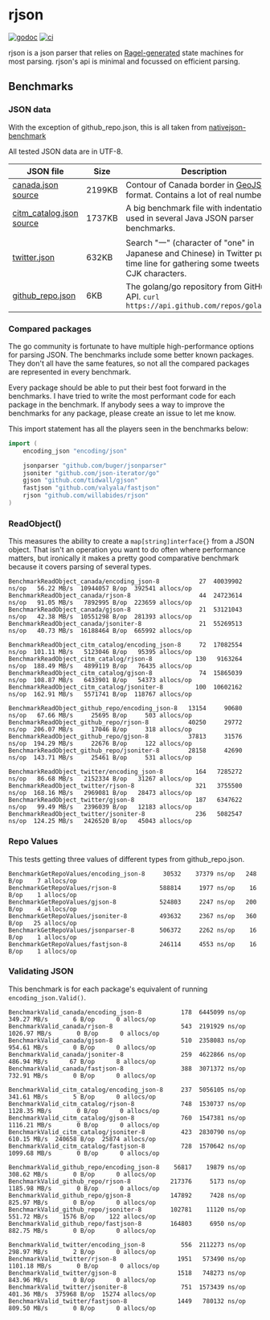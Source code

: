 # rjson

[![godoc](https://pkg.go.dev/badge/github.com/willabides/rjson.svg)](https://pkg.go.dev/github.com/willabides/rjson)
[![ci](https://github.com/WillAbides/rjson/workflows/ci/badge.svg?branch=main&event=push)](https://github.com/WillAbides/rjson/actions?query=workflow%3Aci+branch%3Amain+event%3Apush)

rjson is a json parser that relies on [Ragel-generated](http://www.colm.net/open-source/ragel/) state machines for most
parsing. rjson's api is minimal and focussed on efficient parsing.

## Benchmarks

### JSON data

With the exception of github_repo.json, this is all taken
from [nativejson-benchmark](https://github.com/miloyip/nativejson-benchmark)

All tested JSON data are in UTF-8.

JSON file   | Size | Description
------------|------|-----------------------
[canada.json](testdata/benchmark_data/canada.json) [source](https://github.com/mloskot/json_benchmark/blob/master/data/canada.json) | 2199KB | Contour of Canada border in [GeoJSON](http://geojson.org/) format. Contains a lot of real numbers.
[citm_catalog.json](testdata/benchmark_data/citm_catalog.json) [source](https://github.com/RichardHightower/json-parsers-benchmark/blob/master/data/citm_catalog.json) | 1737KB | A big benchmark file with indentation used in several Java JSON parser benchmarks.
[twitter.json](testdata/benchmark_data/twitter.json) | 632KB | Search "一" (character of "one" in Japanese and Chinese) in Twitter public time line for gathering some tweets with CJK characters.
[github_repo.json](testdata/benchmark_data/github_repo.json) | 6KB | The golang/go repository from GitHub's API. `curl https://api.github.com/repos/golang/go`

### Compared packages

The go community is fortunate to have multiple high-performance options for parsing JSON. The benchmarks include some
better known packages. They don't all have the same features, so not all the compared packages are represented in
every benchmark.

Every package should be able to put their best foot forward in the benchmarks. I have tried to write the most 
performant code for each package in the benchmark. If anybody sees a way to improve the benchmarks for any package, 
please create an issue to let me know.

This import statement has all the players seen in the benchmarks below:

```go
import (
	encoding_json "encoding/json"

	jsonparser "github.com/buger/jsonparser"
	jsoniter "github.com/json-iterator/go"
	gjson "github.com/tidwall/gjson"
	fastjson "github.com/valyala/fastjson"
	rjson "github.com/willabides/rjson"
)
```

### ReadObject()

This measures the ability to create a `map[string]interface{}` from a JSON object. That isn't an operation you want
to do often where performance matters, but ironically it makes a pretty good comparative benchmark because it covers
parsing of several types.

```
BenchmarkReadObject_canada/encoding_json-8           27	 40039902 ns/op   56.22 MB/s  10944057 B/op  392541 allocs/op
BenchmarkReadObject_canada/rjson-8                   44	 24723614 ns/op   91.05 MB/s   7892995 B/op  223659 allocs/op
BenchmarkReadObject_canada/gjson-8                   21	 53121043 ns/op   42.38 MB/s  10551298 B/op  281393 allocs/op
BenchmarkReadObject_canada/jsoniter-8                21	 55269513 ns/op   40.73 MB/s  16188464 B/op  665992 allocs/op

BenchmarkReadObject_citm_catalog/encoding_json-8     72	 17082554 ns/op  101.11 MB/s   5123046 B/op   95395 allocs/op
BenchmarkReadObject_citm_catalog/rjson-8            130	  9163264 ns/op  188.49 MB/s   4899119 B/op   76435 allocs/op
BenchmarkReadObject_citm_catalog/gjson-8             74	 15865039 ns/op  108.87 MB/s   6433901 B/op   54373 allocs/op
BenchmarkReadObject_citm_catalog/jsoniter-8         100	 10602162 ns/op  162.91 MB/s   5571741 B/op  118767 allocs/op

BenchmarkReadObject_github_repo/encoding_json-8   13154	    90680 ns/op   67.66 MB/s     25695 B/op     503 allocs/op
BenchmarkReadObject_github_repo/rjson-8           40250	    29772 ns/op  206.07 MB/s     17046 B/op     318 allocs/op
BenchmarkReadObject_github_repo/gjson-8           37813	    31576 ns/op  194.29 MB/s     22676 B/op     122 allocs/op
BenchmarkReadObject_github_repo/jsoniter-8        28158	    42690 ns/op  143.71 MB/s     25461 B/op     531 allocs/op

BenchmarkReadObject_twitter/encoding_json-8         164	  7285272 ns/op   86.68 MB/s   2152334 B/op   31267 allocs/op
BenchmarkReadObject_twitter/rjson-8                 321	  3755500 ns/op  168.16 MB/s   2969081 B/op   28473 allocs/op
BenchmarkReadObject_twitter/gjson-8                 187	  6347622 ns/op   99.49 MB/s   2396039 B/op   12183 allocs/op
BenchmarkReadObject_twitter/jsoniter-8              236	  5082547 ns/op  124.25 MB/s   2426520 B/op   45043 allocs/op
```

### Repo Values

This tests getting three values of different types from github_repo.json.

```
BenchmarkGetRepoValues/encoding_json-8     30532    37379 ns/op   248 B/op	  7 allocs/op
BenchmarkGetRepoValues/rjson-8            588814     1977 ns/op    16 B/op	  1 allocs/op
BenchmarkGetRepoValues/gjson-8            524803     2247 ns/op   200 B/op	  4 allocs/op
BenchmarkGetRepoValues/jsoniter-8         493632     2367 ns/op   360 B/op	 25 allocs/op
BenchmarkGetRepoValues/jsonparser-8       506372     2262 ns/op    16 B/op	  1 allocs/op
BenchmarkGetRepoValues/fastjson-8         246114     4553 ns/op    16 B/op	  1 allocs/op
```

### Validating JSON

This benchmark is for each package's equivalent of running `encoding_json.Valid()`.

```
BenchmarkValid_canada/encoding_json-8           178	 6445099 ns/op   349.27 MB/s       6 B/op      0 allocs/op
BenchmarkValid_canada/rjson-8                   543	 2191929 ns/op  1026.97 MB/s       0 B/op      0 allocs/op
BenchmarkValid_canada/gjson-8                   510	 2358083 ns/op   954.61 MB/s       0 B/op      0 allocs/op
BenchmarkValid_canada/jsoniter-8                259	 4622866 ns/op   486.94 MB/s      67 B/op      8 allocs/op
BenchmarkValid_canada/fastjson-8                388	 3071372 ns/op   732.91 MB/s       0 B/op      0 allocs/op

BenchmarkValid_citm_catalog/encoding_json-8     237	 5056105 ns/op   341.61 MB/s       5 B/op      0 allocs/op
BenchmarkValid_citm_catalog/rjson-8             748	 1530737 ns/op  1128.35 MB/s       0 B/op      0 allocs/op
BenchmarkValid_citm_catalog/gjson-8             760	 1547381 ns/op  1116.21 MB/s       0 B/op      0 allocs/op
BenchmarkValid_citm_catalog/jsoniter-8          423	 2830790 ns/op   610.15 MB/s  240658 B/op  25874 allocs/op
BenchmarkValid_citm_catalog/fastjson-8          728	 1570642 ns/op  1099.68 MB/s       0 B/op      0 allocs/op

BenchmarkValid_github_repo/encoding_json-8    56817	   19879 ns/op   308.62 MB/s       0 B/op      0 allocs/op
BenchmarkValid_github_repo/rjson-8           217376	    5173 ns/op  1185.98 MB/s       0 B/op      0 allocs/op
BenchmarkValid_github_repo/gjson-8           147892	    7428 ns/op   825.97 MB/s       0 B/op      0 allocs/op
BenchmarkValid_github_repo/jsoniter-8        102781	   11120 ns/op   551.72 MB/s    1576 B/op    122 allocs/op
BenchmarkValid_github_repo/fastjson-8        164803	    6950 ns/op   882.75 MB/s       0 B/op      0 allocs/op

BenchmarkValid_twitter/encoding_json-8          556	 2112273 ns/op   298.97 MB/s       2 B/op      0 allocs/op
BenchmarkValid_twitter/rjson-8                 1951	  573490 ns/op  1101.18 MB/s       0 B/op      0 allocs/op
BenchmarkValid_twitter/gjson-8                 1518	  748273 ns/op   843.96 MB/s       0 B/op      0 allocs/op
BenchmarkValid_twitter/jsoniter-8               751	 1573439 ns/op   401.36 MB/s  375968 B/op  15274 allocs/op
BenchmarkValid_twitter/fastjson-8              1449	  780132 ns/op   809.50 MB/s       0 B/op      0 allocs/op
```
